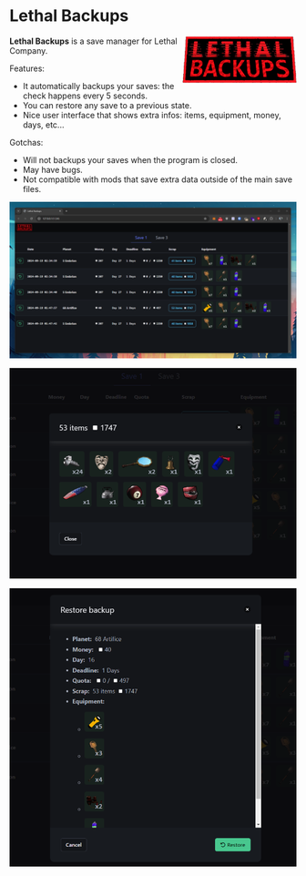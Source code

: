 # Lethal Backups

<img align="right" width="200px" src="vue/src/assets/lethal_backups.png">

**Lethal Backups** is a save manager for Lethal Company.  

Features:  
- It automatically backups your saves: the check happens every 5 seconds.
- You can restore any save to a previous state.
- Nice user interface that shows extra infos: items, equipment, money, days, etc...

Gotchas:
- Will not backups your saves when the program is closed.  
- May have bugs.  
- Not compatible with mods that save extra data outside of the main save files.  

![lethal_backups_screenshot_1.png](doc/lethal_backups_screenshot_1.png)

![lethal_backups_screenshot_2.png](doc/lethal_backups_screenshot_2.png)

![lethal_backups_screenshot_3.png](doc/lethal_backups_screenshot_3.png)

